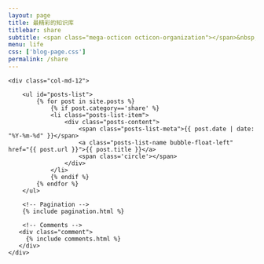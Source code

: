 ```yaml
---
layout: page
title: 最精彩的知识库
titlebar: share
subtitle: <span class="mega-octicon octicon-organization"></span>&nbsp;&nbsp; 微信搜索“沉默王二”，关注后回复“蔡徐坤”进群交流
menu: life
css: ['blog-page.css']
permalink: /share
---
```


<div class="row">

    <div class="col-md-12">

        <ul id="posts-list">
            {% for post in site.posts %}
                {% if post.category=='share' %}
                <li class="posts-list-item">
                    <div class="posts-content">
                        <span class="posts-list-meta">{{ post.date | date: "%Y-%m-%d" }}</span>
                        <a class="posts-list-name bubble-float-left" href="{{ post.url }}">{{ post.title }}</a>
                        <span class='circle'></span>
                    </div>
                </li>
                {% endif %}
            {% endfor %}
        </ul> 

        <!-- Pagination -->
        {% include pagination.html %}

        <!-- Comments -->
       <div class="comment">
         {% include comments.html %}
       </div>
    </div>

</div>
<script>
    $(document).ready(function(){

        // Enable bootstrap tooltip
        $("body").tooltip({ selector: '[data-toggle=tooltip]' });

    });
</script>
